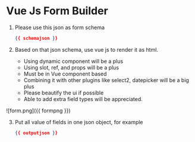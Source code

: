 # Vue Js Form Builder

1. Please use this json as form schema

   ```json
   {{ schemajson }}
   ```

2. Based on that json schema, use vue js to render it as html.

   - Using dynamic component will be a plus
   - Using slot, ref, and props will be a plus
   - Must be in Vue component based
   - Combining it with other plugins like select2, datepicker will be a big plus
   - Please beautify the ui if possible
   - Able to add extra field types will be appreciated.

![form.png]({{ formpng }})

3. Put all value of fields in one json object, for example

   ```json
   {{ outputjson }}
   ```
